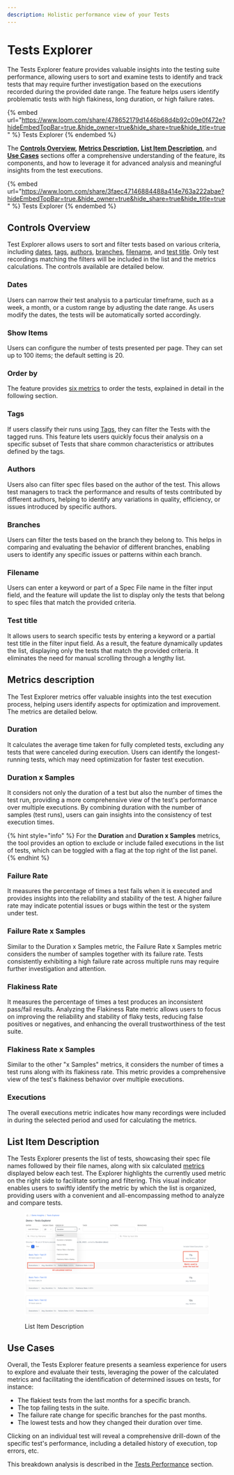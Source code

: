 ```yaml
---
description: Holistic performance view of your Tests
---
```


# Tests Explorer

The Tests Explorer feature provides valuable insights into the testing suite performance, allowing users to sort and examine tests to identify and track tests that may require further investigation based on the executions recorded during the provided date range. The feature helps users identify problematic tests with high flakiness, long duration, or high failure rates.&#x20;

{% embed url="https://www.loom.com/share/478652179d1446b68d4b92c09e0f472e?hideEmbedTopBar=true.&hide_owner=true&hide_share=true&hide_title=true" %}
Tests Explorer
{% endembed %}

The [**Controls Overview**](./#controls-overview)**,** [**Metrics Description**](./#metrics-description)**,** [**List Item Description**](./#list-item-description), and [**Use Cases**](./#use-cases) sections offer a comprehensive understanding of the feature, its components, and how to leverage it for advanced analysis and meaningful insights from the test executions.

{% embed url="https://www.loom.com/share/3faec47146884488a414e763a222abae?hideEmbedTopBar=true.&hide_owner=true&hide_share=true&hide_title=true" %}
Tests Explorer
{% endembed %}

## Controls Overview

Test Explorer allows users to sort and filter tests based on various criteria, including [dates](./#dates), [tags](./#tags), [authors](./#author), [branches](./#branches), [filename](./#filename), and [test title](./#test-title). Only test recordings matching the filters will be included in the list and the metrics calculations. The controls available are detailed below.

### **Dates**

Users can narrow their test analysis to a particular timeframe, such as a week, a month, or a custom range by adjusting the date range. As users modify the dates, the tests will be automatically sorted accordingly.

### Show Items

Users can configure the number of tests presented per page. They can set up to 100 items; the default setting is 20.

### Order by

The feature provides [six metrics](./#metrics-description) to order the tests, explained in detail in the following section.

### Tags

If users classify their runs using [Tags](https://currents.dev/readme/runs/run-details#run-tags), they can filter the Tests with the tagged runs. This feature lets users quickly focus their analysis on a specific subset of Tests that share common characteristics or attributes defined by the tags.

### Authors

Users also can filter spec files based on the author of the test. This allows test managers to track the performance and results of tests contributed by different authors, helping to identify any variations in quality, efficiency, or issues introduced by specific authors.

### Branches

Users can filter the tests based on the branch they belong to. This helps in comparing and evaluating the behavior of different branches, enabling users to identify any specific issues or patterns within each branch.

### Filename

Users can enter a keyword or part of a Spec File name in the filter input field, and the feature will update the list to display only the tests that belong to spec files that match the provided criteria.&#x20;

### Test title

It allows users to search specific tests by entering a keyword or a partial test title in the filter input field. As a result, the feature dynamically updates the list, displaying only the tests that match the provided criteria. It eliminates the need for manual scrolling through a lengthy list.

## Metrics description

The Test Explorer metrics offer valuable insights into the test execution process, helping users identify aspects for optimization and improvement. The metrics are detailed below.

### Duration&#x20;

It calculates the average time taken for fully completed tests, excluding any tests that were canceled during execution. Users can identify the longest-running tests, which may need optimization for faster test execution.

### Duration x Samples

It considers not only the duration of a test but also the number of times the test run, providing a more comprehensive view of the test's performance over multiple executions. By combining duration with the number of samples (test runs), users can gain insights into the consistency of test execution times.

{% hint style="info" %}
For the **Duration** and **Duration x Samples** metrics, the tool provides an option to exclude or include failed executions in the list of tests, which can be toggled with a flag at the top right of the list panel.
{% endhint %}

### Failure Rate

It measures the percentage of times a test fails when it is executed and provides insights into the reliability and stability of the test. A higher failure rate may indicate potential issues or bugs within the test or the system under test.

### Failure Rate x Samples

Similar to the Duration x Samples metric, the Failure Rate x Samples metric considers the number of samples together with its failure rate. Tests consistently exhibiting a high failure rate across multiple runs may require further investigation and attention.

### Flakiness Rate

It measures the percentage of times a test produces an inconsistent pass/fail results. Analyzing the Flakiness Rate metric allows users to focus on improving the reliability and stability of flaky tests, reducing false positives or negatives, and enhancing the overall trustworthiness of the test suite.

### **Flakiness Rate x Samples**

Similar to the other "x Samples" metrics, it considers the number of times a test runs along with its flakiness rate. This metric provides a comprehensive view of the test's flakiness behavior over multiple executions.

### Executions

The overall executions metric indicates how many recordings were included in during the selected period and used for calculating the metrics.

## List Item Description

The Tests Explorer presents the list of tests, showcasing their spec file names followed by their file names, along with six calculated [metrics ](./#metrics-description)displayed below each test. The Explorer highlights the currently used metric on the right side to facilitate sorting and filtering. This visual indicator enables users to swiftly identify the metric by which the list is organized, providing users with a convenient and all-encompassing method to analyze and compare tests.

<figure><img src="../../../.gitbook/assets/Screenshot 2023-06-30 at 13.31.42.png" alt=""><figcaption><p>List Item Description</p></figcaption></figure>

## Use Cases

Overall, the Tests Explorer feature presents a seamless experience for users to explore and evaluate their tests, leveraging the power of the calculated metrics and facilitating the identification of determined issues on tests, for instance:

* The flakiest tests from the last months for a specific branch.
* The top failing tests in the suite.
* The failure rate change for specific branches for the past months.
* The lowest tests and how they changed their duration over time.

Clicking on an individual test will reveal a comprehensive drill-down of the specific test's performance, including a detailed history of execution, top errors, etc.&#x20;

This breakdown analysis is described in the [Tests Performance](tests-performance.md) section.

##
